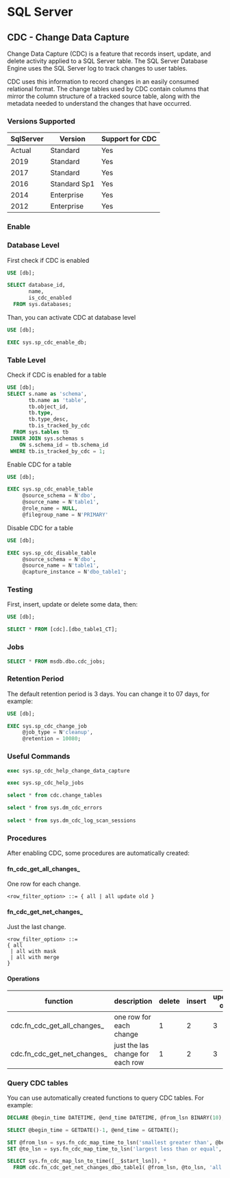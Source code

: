 # SQL Server

## CDC - Change Data Capture

Change Data Capture (CDC) is a feature that records insert, update, and delete activity applied to a SQL Server table. The SQL Server Database Engine uses the SQL Server log to track changes to user tables. 

CDC uses this information to record changes in an easily consumed relational format. The change tables used by CDC contain columns that mirror the column structure of a tracked source table, along with the metadata needed to understand the changes that have occurred.

### Versions Supported

| SqlServer | Version | Support for CDC |
| --------- | ------- | --------------- |
| Actual    | Standard     | Yes             |
| 2019      | Standard     | Yes             |
| 2017      | Standard     | Yes             |
| 2016      | Standard Sp1 | Yes             |
| 2014      | Enterprise   | Yes             |
| 2012      | Enterprise   | Yes             |

### Enable

### Database Level

First check if CDC is enabled

```sql
USE [db];

SELECT database_id,
       name,
       is_cdc_enabled
  FROM sys.databases;
```

Than, you can activate CDC at database level

```sql
USE [db];

EXEC sys.sp_cdc_enable_db;
```

### Table Level

Check if CDC is enabled for a table

```sql
USE [db];
SELECT s.name as 'schema',
       tb.name as 'table',
       tb.object_id,
       tb.type,
       tb.type_desc,
       tb.is_tracked_by_cdc
  FROM sys.tables tb
 INNER JOIN sys.schemas s
    ON s.schema_id = tb.schema_id
 WHERE tb.is_tracked_by_cdc = 1;
```

Enable CDC for a table

```sql
USE [db];

EXEC sys.sp_cdc_enable_table
     @source_schema = N'dbo',
     @source_name = N'table1',
     @role_name = NULL,
     @filegroup_name = N'PRIMARY'
```

Disable CDC for a table

```sql
USE [db];

EXEC sys.sp_cdc_disable_table
     @source_schema = N'dbo',
     @source_name = N'table1',
     @capture_instance = N'dbo_table1';
```

### Testing

First, insert, update or delete some data, then:

```sql
USE [db];

SELECT * FROM [cdc].[dbo_table1_CT];
```
### Jobs

```sql
SELECT * FROM msdb.dbo.cdc_jobs;
```

### Retention Period

The default retention period is 3 days. You can change it to 07 days, for example:


```sql
USE [db];

EXEC sys.sp_cdc_change_job
     @job_type = N'cleanup',
     @retention = 10080;
```
### Useful Commands

```sql
exec sys.sp_cdc_help_change_data_capture

exec sys.sp_cdc_help_jobs

select * from cdc.change_tables

select * from sys.dm_cdc_errors
 
select * from sys.dm_cdc_log_scan_sessions
```

### Procedures

After enabling CDC, some procedures are automatically created:

#### fn_cdc_get_all_changes_

One row for each change.

` <row_filter_option> ::= { all | all update old } `

#### fn_cdc_get_net_changes_

Just the last change.

```
<row_filter_option> ::=  
{ all  
 | all with mask  
 | all with merge  
}
```
#### Operations

function                    | description                         | delete | insert | update old | update new | merge 
--------------------------- | ----------------------------------- | ------ | ------ | ---------- | ---------- | ------
cdc.fn_cdc_get_all_changes_ | one row for each change             | 1      | 2      | 3          | 4          |  
cdc.fn_cdc_get_net_changes_ | just the las change for each row    | 1      | 2      | 3          | 4          | 5


### Query CDC tables

You can use automatically created functions to query CDC tables. For example:

```sql
DECLARE @begin_time DATETIME, @end_time DATETIME, @from_lsn BINARY(10), @to_lsn BINARY(10);

SELECT @begin_time = GETDATE()-1, @end_time = GETDATE();

SET @from_lsn = sys.fn_cdc_map_time_to_lsn('smallest greater than', @begin_time);
SET @to_lsn = sys.fn_cdc_map_time_to_lsn('largest less than or equal', @end_time);

SELECT sys.fn_cdc_map_lsn_to_time([__$start_lsn]), *
  FROM cdc.fn_cdc_get_net_changes_dbo_table1( @from_lsn, @to_lsn, 'all with merge' );
```